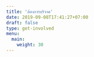 ```yaml
---
title: 'ต้องการบริจาค'
date: 2019-09-08T17:41:27+07:00
draft: false
type: get-involved
menu:
  main:
    weight: 30
---
```

